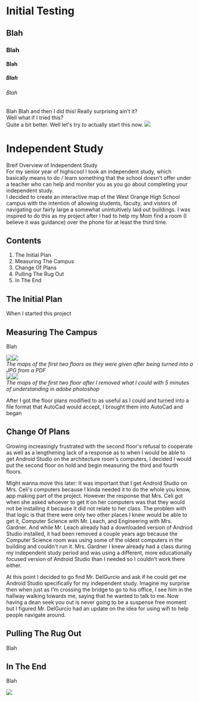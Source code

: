 # Initial Testing
## Blah
### Blah
#### Blah
##### Blah
###### Blah
Blah
Blah and then I did this!
Really surprising ain't it?  
Well what if I tried this?  
Quite a bit better.
Well let's try to actually start this now.
![](https://wereportspace.com/img/uploads/2019/06/64680799-447028106111514-4817939265389112784-n-190625151732.jpg)
# Independent Study
Breif Overview of Independent Study  
For my senior year of highscool I took an independent study, which basically means to do / learn something that the school doesn't offer under a teacher who can help and moniter you as you go about completing your independent study.  
I decided to create an interactive map of the West Orange High School campus with the intention of allowing students, faculty, and vistors of navigating our fairly large a somewhat unintuitively laid out buildings. I was inspired to do this as my project after I had to help my Mom find a room (I believe it was guidance) over the phone for at least the third time.
  
## Contents
1. The Initial Plan
2. Measuring The Campus
3. Change Of Plans
4. Pulling The Rug Out
5. In The End
  
## The Initial Plan
When I started this project 
  
## Measuring The Campus
Blah
  
  
![](Pictures/img/B12F1_I_V1.jpg)![](Pictures/img/B12F2_I_V1.jpg)  
*The maps of the first two floors as they were given after being turned into a JPG from a PDF*  
![](Pictures/img/B12F1_I_V2.jpg)![](Pictures/img/B12F2_I_V2.jpg)  
*The maps of the first two floor after I removed what I could with 5 minutes of understanding in adobe photoshop*

After I got the floor plans modified to as useful as I could and turned into a file format that AutoCad would accept, I brought them into AutoCad and began 
  
## Change Of Plans
Growing increasingly frustrated with the second floor's refusal to cooperate as well as a lengthening lack of a response as to when I would be able to get Android Studio on the architecture room's computers, I decided I would put the second floor on hold and begin measuring the third and fourth floors.
  
Might wanna move this later: It was important that I get Android Studio on Mrs. Celi's computers because I kinda needed it to do the whole you know, app making part of the project. However the response that Mrs. Celi got when she asked whoever to get it on her computers was that they would not be installing it because it did not relate to her class. The problem with that logic is that there were only two other places I knew would be able to get it, Computer Science with Mr. Leach, and Engineering with Mrs. Gardner. And while Mr. Leach already had a downloaded version of Andriod Studio installed, it had been removed a couple years ago because the Computer Science room was using some of the oldest computers in the building and couldn't run it. Mrs. Gardner I knew already had a class during my independent study period and was using a different, more educationally focused version of Android Studio than I needed so I couldn't work there either. 
  
At this point I decided to go find Mr. DelGurcio and ask if he could get me Android Studio specifically for my independent study. Imagine my surprise then when just as I'm crossing the bridge to go to his office, I see him in the hallway walking towards me, saying that he wanted to talk to me. Now having a dean seek you out is never going to be a suspense free moment but I figured Mr. DelGurcio had an update on the idea for using wifi to help people navigate around.
  
## Pulling The Rug Out
Blah
  
## In The End
Blah

![](Pictures/img/B12F1_A_V2.png)
## 
